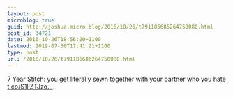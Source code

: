 ```yaml
---
layout: post
microblog: true
guid: http://joshua.micro.blog/2016/10/26/t791186686264750080.html
post_id: 34721
date: 2016-10-26T18:56:20+1100
lastmod: 2019-07-30T17:41:21+1100
type: post
url: /2016/10/26/t791186686264750080.html
---
```

7 Year Stitch: you get literally sewn together with your partner who you hate [t.co/S1llZTJzo...](https://t.co/S1llZTJzow)
